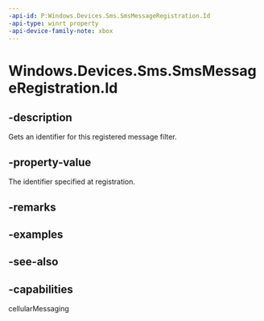 ```yaml
---
-api-id: P:Windows.Devices.Sms.SmsMessageRegistration.Id
-api-type: winrt property
-api-device-family-note: xbox
---
```


<!-- Property syntax
public string Id { get; }
-->

# Windows.Devices.Sms.SmsMessageRegistration.Id

## -description
Gets an identifier for this registered message filter.

## -property-value
The identifier specified at registration.

## -remarks

## -examples

## -see-also


## -capabilities
cellularMessaging
